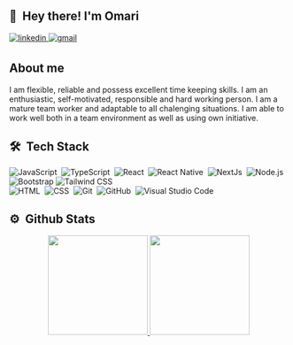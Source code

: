  ## 👋 &nbsp;Hey there! I'm Omari 
 
 <a href="https://www.linkedin.com/in/omarijalagania/" target="_blank">
<img src=https://img.shields.io/badge/linkedin-%2300acee.svg?color=405DE6&style=for-the-badge&logo=linkedin&logoColor=white alt=linkedin style="margin-bottom: 5px;" />
</a>

<a href="mailto:omari.jalagania@gmail.com" target="_blank">
<img src=https://img.shields.io/badge/-Gmail-D14836?style=for-the-badge&logo=Gmail&logoColor=white alt=gmail style="margin-bottom: 5px;" />
</a>



## About me

I am flexibIe, reliable and possess excellent time keeping skills. I am an enthusiastic, self-motivated, responsible and hard working person. I am a mature team worker and adaptabIe to aII chaIenging situations. I am able to work well both in a team environment as well as using own initiative.



## 🛠 &nbsp;Tech Stack


![JavaScript](https://img.shields.io/badge/-JavaScript-05122A?style=flat&logo=javascript)&nbsp;
![TypeScript](https://img.shields.io/badge/-TypeScript-05122A?style=flat&logo=typescript)&nbsp;
![React](https://img.shields.io/badge/-React-05122A?style=flat&logo=react)&nbsp;
![React Native](https://img.shields.io/badge/-React%20Native-05122A?style=flat&logo=react)&nbsp;
![NextJs](https://img.shields.io/badge/-NextJs-05122A?style=flat&logo=nextdotjs)&nbsp;
![Node.js](https://img.shields.io/badge/-Node.js-05122A?style=flat&logo=node.js)&nbsp;
![Bootstrap](https://img.shields.io/badge/-Bootstrap-05122A?style=flat&logo=bootstrap&logoColor=563D7C)
![Tailwind CSS](https://img.shields.io/badge/-Tailwind-05122A?style=flat&logo=tailwindcss&logoColor=563D7C)\
![HTML](https://img.shields.io/badge/-HTML-05122A?style=flat&logo=HTML5)&nbsp;
![CSS](https://img.shields.io/badge/-CSS-05122A?style=flat&logo=CSS3&logoColor=1572B6)&nbsp;
![Git](https://img.shields.io/badge/-Git-05122A?style=flat&logo=git)&nbsp;
![GitHub](https://img.shields.io/badge/-GitHub-05122A?style=flat&logo=github)&nbsp;
![Visual Studio Code](https://img.shields.io/badge/-Visual%20Studio%20Code-05122A?style=flat&logo=visual-studio-code&logoColor=007ACC)&nbsp;




## ⚙️ &nbsp;Github Stats


<p align="center">
<a href="https://github.com/omarijalagania">
  <img height="180em" src="https://github-readme-stats.vercel.app/api?username=omarijalagania&include_all_commits=true&show_icons=true&theme=dark&layout=compact"/>
  <img height="180em" src="https://github-readme-stats.vercel.app/api/top-langs/?username=omarijalagania&show_icons=true&theme=dark&layout=compact"/>
</a>
</p>

